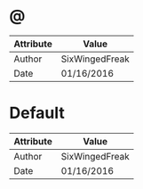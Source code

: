 # @
| Attribute | Value |
| ---  | ---     |
| Author | SixWingedFreak |
| Date | 01/16/2016 |
# Default
| Attribute | Value |
| ---  | ---     |
| Author | SixWingedFreak |
| Date | 01/16/2016 |
